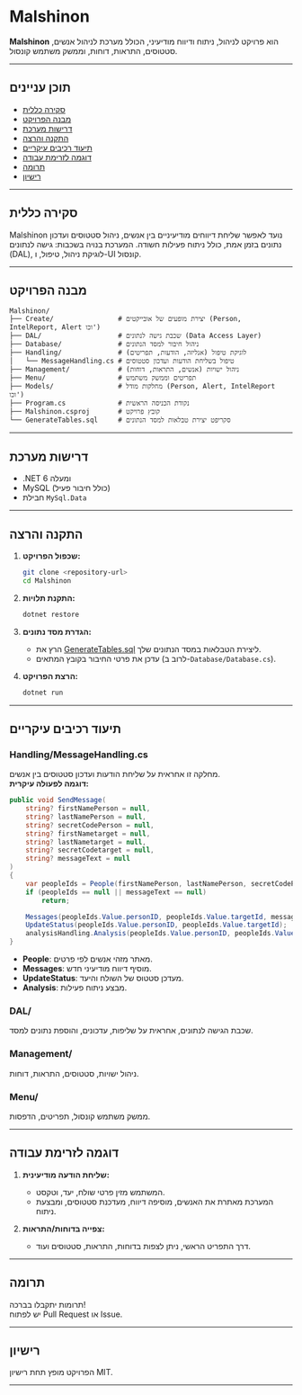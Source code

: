 # Malshinon

**Malshinon** הוא פרויקט לניהול, ניתוח ודיווח מודיעיני, הכולל מערכת לניהול אנשים, סטטוסים, התראות, דוחות, וממשק משתמש קונסול.

---

## תוכן עניינים

- [סקירה כללית](#סקירה-כללית)
- [מבנה הפרויקט](#מבנה-הפרויקט)
- [דרישות מערכת](#דרישות-מערכת)
- [התקנה והרצה](#התקנה-והרצה)
- [תיעוד רכיבים עיקריים](#תיעוד-רכיבים-עיקריים)
- [דוגמה לזרימת עבודה](#דוגמה-לזרימת-עבודה)
- [תרומה](#תרומה)
- [רישיון](#רישיון)

---

## סקירה כללית

Malshinon נועד לאפשר שליחת דיווחים מודיעיניים בין אנשים, ניהול סטטוסים ועדכון נתונים בזמן אמת, כולל ניתוח פעילות חשודה. המערכת בנויה בשכבות: גישה לנתונים (DAL), לוגיקת ניהול, טיפול, ו-UI קונסול.

---

## מבנה הפרויקט

```
Malshinon/
├── Create/                # יצירת מופעים של אובייקטים (Person, IntelReport, Alert וכו')
├── DAL/                   # שכבת גישה לנתונים (Data Access Layer)
├── Database/              # ניהול חיבור למסד הנתונים
├── Handling/              # לוגיקת טיפול (אנליזה, הודעות, תפריטים)
│   └── MessageHandling.cs # טיפול בשליחת הודעות ועדכון סטטוסים
├── Management/            # ניהול ישויות (אנשים, התראות, דוחות)
├── Menu/                  # תפריטים וממשק משתמש
├── Models/                # מחלקות מודל (Person, Alert, IntelReport וכו')
├── Program.cs             # נקודת הכניסה הראשית
├── Malshinon.csproj       # קובץ פרויקט
└── GenerateTables.sql     # סקריפט יצירת טבלאות למסד הנתונים
```

---

## דרישות מערכת

- .NET 6 ומעלה
- MySQL (כולל חיבור פעיל)
- חבילת `MySql.Data`

---

## התקנה והרצה

1. **שכפול הפרויקט:**
   ```sh
   git clone <repository-url>
   cd Malshinon
   ```

2. **התקנת תלויות:**
   ```sh
   dotnet restore
   ```

3. **הגדרת מסד נתונים:**
   - הרץ את [GenerateTables.sql](GenerateTables.sql) ליצירת הטבלאות במסד הנתונים שלך.
   - עדכן את פרטי החיבור בקובץ המתאים (לרוב ב-`Database/Database.cs`).

4. **הרצת הפרויקט:**
   ```sh
   dotnet run
   ```

---

## תיעוד רכיבים עיקריים

### Handling/MessageHandling.cs

מחלקה זו אחראית על שליחת הודעות ועדכון סטטוסים בין אנשים.  
**דוגמה לפעולה עיקרית:**

```csharp
public void SendMessage(
    string? firstNamePerson = null,
    string? lastNamePerson = null,
    string? secretCodePerson = null,
    string? firstNametarget = null,
    string? lastNametarget = null,
    string? secretCodetarget = null,
    string? messageText = null
)
{
    var peopleIds = People(firstNamePerson, lastNamePerson, secretCodePerson, firstNametarget, lastNametarget, secretCodetarget);
    if (peopleIds == null || messageText == null)
        return;

    Messages(peopleIds.Value.personID, peopleIds.Value.targetId, messageText);
    UpdateStatus(peopleIds.Value.personID, peopleIds.Value.targetId);
    analysisHandling.Analysis(peopleIds.Value.personID, peopleIds.Value.targetId, DateTime.Now);
}
```

- **People**: מאתר מזהי אנשים לפי פרטים.
- **Messages**: מוסיף דיווח מודיעיני חדש.
- **UpdateStatus**: מעדכן סטטוס של השולח והיעד.
- **Analysis**: מבצע ניתוח פעילות.

### DAL/

שכבת הגישה לנתונים, אחראית על שליפות, עדכונים, והוספת נתונים למסד.

### Management/

ניהול ישויות, סטטוסים, התראות, דוחות.

### Menu/

ממשק משתמש קונסול, תפריטים, הדפסות.

---

## דוגמה לזרימת עבודה

1. **שליחת הודעה מודיעינית:**
   - המשתמש מזין פרטי שולח, יעד, וטקסט.
   - המערכת מאתרת את האנשים, מוסיפה דיווח, מעדכנת סטטוסים, ומבצעת ניתוח.

2. **צפייה בדוחות/התראות:**
   - דרך התפריט הראשי, ניתן לצפות בדוחות, התראות, סטטוסים ועוד.

---

## תרומה

תרומות יתקבלו בברכה!  
יש לפתוח Pull Request או Issue.

---

## רישיון

הפרויקט מופץ תחת רישיון MIT.

---